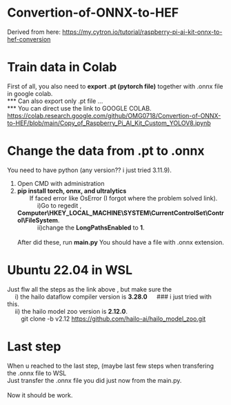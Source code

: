 # Convertion-of-ONNX-to-HEF
Derived from here: https://my.cytron.io/tutorial/raspberry-pi-ai-kit-onnx-to-hef-conversion

# Train data in Colab
First of all, you also need to **export .pt (pytorch file)** together with .onnx file in google colab.     <br>
*** Can also export only .pt file ...    <br>
*** You can direct use the link to GOOGLE COLAB.     <br>
https://colab.research.google.com/github/OMG0718/Convertion-of-ONNX-to-HEF/blob/main/Copy_of_Raspberry_Pi_AI_Kit_Custom_YOLOV8.ipynb     <br>

# Change the data from .pt to .onnx 
You need to have python (any version?? i just tried 3.11.9).     <br>
1. Open CMD with administration <br>
2. **pip install torch, onnx, and ultralytics**    <br> 
&emsp;&emsp;If faced error like OsError (I forgot where the problem solved link).    <br>
&emsp;&emsp;&emsp; i)Go to regedit , **Computer\HKEY_LOCAL_MACHINE\SYSTEM\CurrentControlSet\Control\FileSystem**.      <br>
&emsp;&emsp;&emsp; ii)change the **LongPathsEnabled** to **1**.
<br><br>
After did these, run **main.py** You should have a file with .onnx extension.

# Ubuntu 22.04 in WSL 
Just flw all the steps as the link above , but make sure the <br>
&emsp; i) the hailo dataflow compiler version is **3.28.0**  &emsp; ### i just tried with this.     <br>
&emsp; ii) the hailo model zoo version is **2.12.0**.     <br>
&emsp;&emsp;  git clone -b v2.12 https://github.com/hailo-ai/hailo_model_zoo.git

# Last step 
When u reached to the last step, (maybe last few steps when transfering the .onnx file to WSL     <br>
Just transfer the .onnx file you did just now from the main.py. 
<br><br> 
Now it should be work. 





